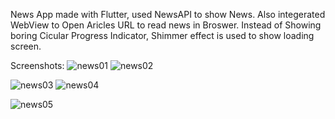 News App made with Flutter, used NewsAPI to show News. Also integerated WebView to Open Aricles URL to read news in Broswer.
Instead of Showing boring Cicular Progress Indicator, Shimmer effect is used to show loading screen.

Screenshots:
![news01](https://user-images.githubusercontent.com/16263958/209520489-5a481991-878a-40a9-a863-d3206e8ad025.png)
![news02](https://user-images.githubusercontent.com/16263958/209520505-e328ef68-9fee-43b1-a6f8-2bf99594b2dc.png)

![news03](https://user-images.githubusercontent.com/16263958/209520511-1744b475-8b10-4496-942e-4721597602b9.png)
![news04](https://user-images.githubusercontent.com/16263958/209520516-2a1d50f7-dc01-4bc6-b056-910687536ab1.png)

![news05](https://user-images.githubusercontent.com/16263958/209520532-4addf0f9-a2a0-4fac-b3d5-150c08993ca2.png)
